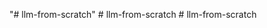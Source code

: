 "# llm-from-scratch" 
#   l l m - f r o m - s c r a t c h  
 #   l l m - f r o m - s c r a t c h  
 